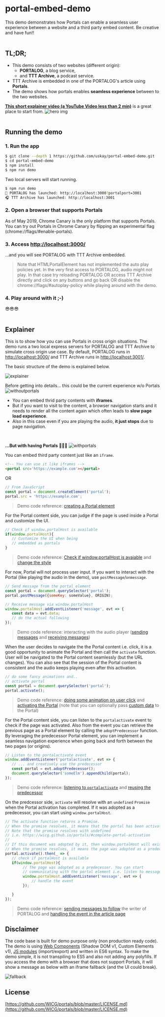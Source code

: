 # portal-embed-demo
This demo demonstrates how Portals can enable a seamless user experience between a website and a third party embed content. Be creative and have fun!!
<br/>
<br/>
## TL;DR;
- This demo consists of two websites (different origin): 
  - **PORTALOG**, a blog service, 
  - and **TTT Archive**, a podcast service.
- TTT Archive is embedded in one of the PORTALOG's article using **Portals**.
- The demo shows how portals enables **seamless experience** between to the two websites.

**[This short explainer video (a YouTube Video less than 2 min)](https://youtu.be/4JkipxFVE9k)** is a great place to start from.
![hero img](https://cdn.glitch.com/98449704-33d8-49b2-88f2-aa6d2aeba5d3%2Fhero_img.png?1556394393372)
<br/>
<br/>
## Running the demo
### 1. Run the app
```bash
$ git clone --depth 1 https://github.com/uskay/portal-embed-demo.git
$ cd portal-embed-demo
$ npm install
$ npm run demo
```
Two local servers will start running.

```bash
$ npm run demo
📝 PORTALOG has launched: http://localhost:3000?portalport=3001
🎧 TTT Archive has launched: http://localhost:3001
```

### 2. Open a browser that supports Portals
As of May 2019, Chrome Canary is the only platform that supports Portals. You can try out Portals in Chrome Canary by flipping an experimental flag (chrome://flags/#enable-portals).

### 3. Access [http://localhost:3000/](http://localhost:3000/)
...and you will see PORTALOG with TTT Archive embedded.

> Note that HTMLPortalElement has not implemented the auto play policies yet. In the very first access to PORTALOG, audio might not play. In that case try reloading PORTALOG OR access TTT Archive directly and click on any buttons and go back OR disable the chrome://flags/#autoplay-policy while playing around with the demo.

### 4. Play around with it ;-)
😎😎😎
<br/>
<br/>
## Explainer
This is to show how you can use Portals in cross origin situations. The demo runs a two local express servers for PORTALOG and TTT Archive to simulate cross origin use case. By default, PORTALOG runs in [http://localhost:3000/](http://localhost:3000/) and TTT Archive runs in [http://localhost:3001/](http://localhost:3001/).

The basic structure of the demo is explained below.

![explainer](https://cdn.glitch.com/98449704-33d8-49b2-88f2-aa6d2aeba5d3%2Fportal_explainer.png?1556377936083)

Before getting into details... this could be the current experience w/o Portals
![withoutportals](https://cdn.glitch.com/98449704-33d8-49b2-88f2-aa6d2aeba5d3%2Fw_o_portals_new.gif?1556394769252)
- You can embed thrid party contents with **iframes**.
- But if you want to visit to the content, a browser navigation starts and it needs to render all the content again which often leads to **slow page load experience**.
- Also in this case even if you are playing the audio, **it just stops** due to page navigation.
<br/>

**...But with having Portals** 🚪🏃💨
![withportals](https://cdn.glitch.com/98449704-33d8-49b2-88f2-aa6d2aeba5d3%2Fw_portals.gif?1556394385809)

You can embed third party content just like an `iframe`.
```html
<!-- You can use it like iframes -->
<portal src='https://example.com'></portal>
```
OR
```javascript
// From JavaScript
const portal = document.createElement('portal');
portal.src = 'https://example.com';
```
> Demo code reference: [creating a Portal element](https://github.com/uskay/portal-embed-demo/blob/master/public/js/portalog/portals-controller.js#L37) 

For the Portal content side, you can judge if the page is used inside a Portal and customize the UI.
```javascript
// Check if window.portalHost is available
if(window.portalHost){
   // Customize the UI when being
   // embedded as portals
}
```
> Demo code reference: [Check if window.portalHost is avaiable](https://github.com/uskay/portal-embed-demo/blob/master/public/js/ttt/portals-controller.js#L196) and [change the style](https://github.com/uskay/portal-embed-demo/blob/master/public/js/ttt/portals-controller.js#L198)

For now, Portal will not process user input. If you want to interact with the Portal (like playing the audio in the demo), use `postMessage`/`onmessage`.
```javascript
// Send message from the portal element
const portal = document.querySelector('portal');
portal.postMessage({someKey: someValue}, ORIGIN);

// Receive message via window.portalHost
window.portalHost.addEventListener('message', evt => {
   const data = evt.data;
   // do the actual following
});
```
> Demo code reference: interacting with the audio player ([sending messages](https://github.com/uskay/portal-embed-demo/blob/master/public/js/portalog/portals-controller.js#L133) and [receiving messages](https://github.com/uskay/portal-embed-demo/blob/master/public/js/ttt/portals-controller.js#L181))

When the user decides to navigate the the Portal content i.e. click, it is a good opportunity to animate the Portal and then call the `activate` function. User will be navigated to the Portal content seamlessly (but the URL changes). You can also see that the session of the Portal content is consistent and the audio keeps playing even after this activation.
```javascript
// do some fancy animations and..
// activate portal
const portal = document.querySelector('portal');
portal.activate();
```
> Demo code reference: [doing some animation on user click](https://github.com/uskay/portal-embed-demo/blob/master/public/js/portalog/portals-controller.js#L45) and [activating the Portal](https://github.com/uskay/portal-embed-demo/blob/master/public/js/portalog/portals-controller.js#L83) (note that you can optionally pass [custom data](https://github.com/uskay/portal-embed-demo/blob/master/public/js/portalog/portals-controller.js#L84) to the Portal)

For the Portal content side, you can listen to the `portalactivate` event to check if the page was activated. Also from the event you can retrieve the previous page as a Portal element by calling the `adoptPredecessor` function. By leveraging the predecessor Portal element, you can implement a seamless navigation experience when going back and forth between the two pages (or origins).
```javascript
// Listen to the portalactivate event
window.addEventListener('portalactivate', evt => {
   // ... and creatively use the predecessor
   const portal = evt.adoptPredecessor();
   document.querySelector('someElm').appendChild(portal);
});
```
> Demo code reference: [listening to `portalactivate`](https://github.com/uskay/portal-embed-demo/blob/master/public/js/ttt/portals-controller.js#L144) and [reusing the predecessor](https://github.com/uskay/portal-embed-demo/blob/master/public/js/ttt/portals-controller.js#L152)

On the predcessor side, `activate` will resolve with an `undefined` `Promise` when the Portal activation has completed. If it was adopted as a predecessor, you can start using `window.portalHost`.
```javascript
// The activate function returns a Promise.
// When the promise resolves, it means that the portal has been activated.
// Note that the promise resolves with undefined
// i.e. https://wicg.github.io/portals/#complete-portal-activation
// 
// If this document was adopted by it, then window.portalHost will exist
// When the promise resolves, it means the page was adopted as a predecessor
portal.activate().then(_ => {
   // check if portalHost is available
   if(window.portalHost){
        // The page was adopted as a predecessor. You can start
        // communicating with the portal element i.e. listen to messages
        window.portalHost.addEventListener('message', evt => {
            // handle the event
        });

   }
});
```
> Demo code reference: [sending messages to follow](https://github.com/uskay/portal-embed-demo/blob/master/public/js/ttt/writer-follow.js#L106) the writer of PORTALOG and [handling the event in the article page](https://github.com/uskay/portal-embed-demo/blob/master/public/js/portalog/portals-controller.js#L103)


## Disclaimer
The code base is built for demo purpose only (non production ready code). The demo is using [Web Components](https://developer.mozilla.org/en-US/docs/Web/Web_Components) (Shadow DOM v1, Custom Elements v1), [JS modules](https://developer.mozilla.org/en-US/docs/Web/JavaScript/Reference/Statements/import) (import/export) and written in ES6 syntax. To make the demo simple, it is not transpiling to ES5 and also not adding any polyfills. If you access the demo with a browser that does not support Portals, it will show a message as below with an iframe fallback (and the UI could break).

![fallback](https://cdn.glitch.com/98449704-33d8-49b2-88f2-aa6d2aeba5d3%2Ffallback.png?1556379460425)
<br/>
## License
[https://github.com/WICG/portals/blob/master/LICENSE.md](https://github.com/WICG/portals/blob/master/LICENSE.md)
